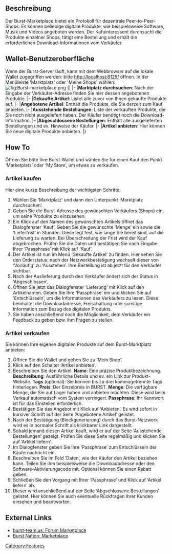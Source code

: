 <languages/>

Beschreibung
------------

Der Burst-Marketplace bietet ein Protokoll für dezentrale Peer-to-Peer-Shops. Es können beliebige digitale Produkte, wie beispielsweise Software, Musik und Videos angeboten werden. Der Kafuinteressent durchsucht die Produkte einzelner Shops, tätigt eine Bestellung und erhält die erforderlichen Download-Informationen vom Verkäufer.

Wallet-Benutzeroberfläche
-------------------------

Wenn der Burst-Server läuft, kann mit dem Webbrowser auf die lokale Wallet zugegriffen werden: bitte <http://localhost:8125/> öffnen. In der Menüleiste 'Marktplatz' oder 'Meine Shops' wählen:![](Burst-marketplace.png "fig:Burst-marketplace.png")
{| |- |**Marktplatz durchsuchen**: Nach der Eingabe der Verkäufer-Adresse finden Sie hier dessen angebotenen Produkte. |- |**Gekaufte Artikel**: Listet alle zuvor von Ihnen gekaufte Produkte auf. |- |**Angebotene Artikel**: Enthält die Produkte, die Sie derzeit zum Kauf anbieten. |- |**Ausstehende Bestellungen**: Liste der verkauften Produkte, die Sie noch nicht ausgeliefert haben. Der Käufer benötigt noch die Download-Information. |- |**Abgeschlossene Bestellungen**: Enthält alle ausgelieferten Bestellungen und ev. Hinweise der Käufer. |- |**Artikel anbieten**: Hier können Sie neue digitale Produkte anbieten. |}

How To
------

Öffnen Sie bitte Ihre Burst-Wallet und wählen Sie für einen Kauf den Punkt ‘Marketplatz’ oder ‘My Store’, um etwas zu verkaufen.

### Artikel kaufen

Hier eine kurze Beschreibung der wichtigsten Schritte:

1.  Wählen Sie ‘Marktplatz’ und dann den Unterpunkt ‘Marktplatz durchsuchen’.
2.  Geben Sie die Burst-Adresse des gewünschten Verkäufers (Shops) ein, um seine Produkte zu einzusehen.
3.  Ein Klick auf den Namen des gewünschten Artikels öffnet das Dialogfenster ‘Kauf’. Geben Sie die gewünschte ‘Menge’ ein sowie die ‘Lieferfrist’ in Stunden. Diese legt fest, wie lange Sie bereit sind, auf die Lieferung zu warten. Bei Überschreitung der Frist wird der Kauf abgebrochen. Prüfen Sie die Daten und bestätigen Sie nach Eingabe Ihrer ‘Passphrase’ mit Klick auf ‘Kauf’.
4.  Der Artikel ist nun im Menü ‘Gekaufte Artikel’ zu finden. Hier sehen Sie den Orderstatus: nach der Netzwerkbestätigung wechselt dieser von ‘Vorläufig’ zu ‘Ausstehen’. Ihre Bestellung ist ab jetzt für den Verkäufer sichtbar.
5.  Nach der Auslieferung durch den Verkäufer ändert sich der Status in ‘Abgeschlossen’.
6.  Öffnen Sie jetzt das Dialogfenster ‘Lieferung’ mit Klick auf den Artikelnamen. Geben Sie Ihre ‘Passphrase’ ein und klicken Sie auf ‘Entschlüsseln’, um die Informationen des Verkäufers zu lesen. Diese beinhaltet die Downloadadresse, Freischaltung oder sonstige Information zum Bezug des digitalen Produkts.
7.  Sie haben anschließend noch die Möglichkeit, dem Verkäufer ein Feedback zu geben bzw. ihm Fragen zu stellen.

### Artikel verkaufen

Sie können Ihre eigenen digitalen Produkte auf dem Burst-Marktplatz anbieten:

1.  Öffnen Sie die Wallet und gehen Sie zu ‘Mein Shop’.
2.  Klick auf den Schalter ‘Artikel anbieten’.
3.  Beschreiben Sie den Artikel.
    **Name**: Eine präzise Produktbezeichnung.
    **Beschreibung**: Ausführliche Details und ev. ein Link zur Produkt-Website.
    **Tags** (optional): Sie können bis zu drei kommagetrennte Tags hinterlegen.
    **Preis**: Der Einzelpreis in BURST.
    **Menge**: Die verfügbare Menge, die Sie auf Lager haben und anbieten möchten. Diese wird beim Verkauf automatisch vom System verringert.
    **Passphrase**: Ihr Kennwort ist für das Einstellen erforderlich.
4.  Bestätigen Sie das Angebot mit Klick auf ‘Anbieten’. Es wird sofort in kursiver Schrift auf der Seite ‘Angebotene Artikel’ gelistet.
5.  Nach der Bestätigung (Blockgenerierung) durch das Burst-Netzwerk wird es in normaler Schrift als klickbarer Link dargestellt.
6.  Sobald jemand diesen Artikel kauft, wird er auf der Seite ‘Ausstehende Bestellungen’ gezeigt. Prüfen Sie diese Seite regelmäßig und klicken Sie auf ‘Artikel liefern’.
7.  Im Dialogfenster geben Sie Ihre ‘Passphrase’ zum Entschlüsseln der Käufernachricht ein.
8.  Beschreiben Sie im Feld ‘Daten’, wie der Käufer den Artikel beziehen kann. Teilen Sie ihm beispielsweise die Downloadadresse oder den Software-Aktivierungscode mit. Optional können Sie einen Rabatt geben.
9.  Schließen Sie den Vorgang mit Ihrer ‘Passphrase’ und Klick auf ‘Artikel liefern’ ab.
10. Dieser wird anschließend auf der Seite ‘Abgschlossene Bestellungen’ gelistet. Hier können Sie auch eventuelle Rückfragen Ihrer Kunden einsehen und beantworten.

External Links
--------------

-   [burst-team.us: Forum Marketplace](https://forums.burst-team.us/category/14/marketplace/)
-   [Burst Nation: Marketplace](https://www.burstnation.com/wbb/index.php?board/12-marketplace/)

<Category:Features>

